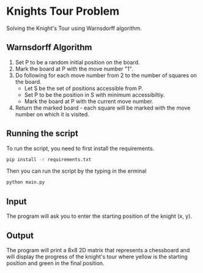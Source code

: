 # Knights Tour Problem

Solving the Knight's Tour using Warnsdorff algorithm.

## Warnsdorff Algorithm

1. Set P to be a random initial position on the board.
2. Mark the board at P with the move number "1".
3. Do following for each move number from 2 to the number of squares on the board.
    - Let S be the set of positions accessible from P.
    - Set P to be the position in S with minimum accessibiltiy.
    - Mark the board at P with the current move number.
4. Return the marked board - each square will be marked with the move number on which it is visited.

## Running the script

To run the script, you need to first install the requirements.

```bash
pip install -r requirements.txt
```

Then you can run the script by the typing in the erminal

``` bash
python main.py
```

## Input

The program will ask you to enter the starting position of the knight (x, y).

## Output

The program will print a 8x8 2D matrix that represents a chessboard and will display the progress of the knight's tour where yellow is the starting position and green in the final position.
